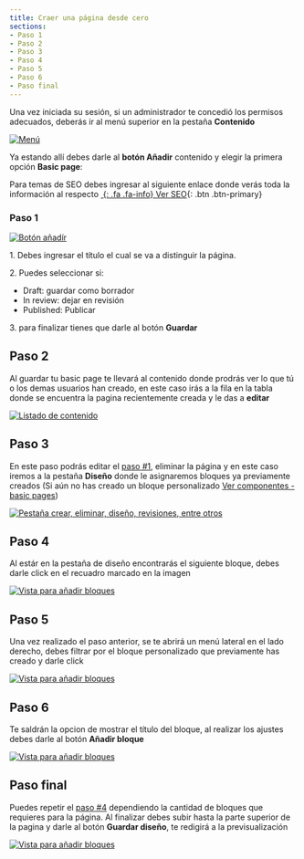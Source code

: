 ```yaml
---
title: Craer una página desde cero
sections:
- Paso 1
- Paso 2
- Paso 3
- Paso 4
- Paso 5
- Paso 6
- Paso final
---
```


Una vez iniciada su sesión, si un administrador te concedió los permisos adecuados, deberás ir al menú superior en la pestaña **Contenido**

<a href="assets/images/pagina/img_1.jpg" data-magnify="gallery" class="mask">
    <img class="img-responsive rounded" src="assets/images/pagina/img_1.jpg" alt="Menú" />
</a>

Ya estando allí debes darle al **botón Añadir** contenido y elegir la primera opción **Basic page**: 

Para temas de SEO debes ingresar al siguiente enlace donde verás toda la información al respecto
[*&nbsp;*{: .fa .fa-info} Ver SEO](){: .btn .btn-primary}

### Paso 1

<div class="row">
<div class="col-md-6 col-sm-6 col-xs-12">
<a href="assets/images/pagina/img_3.jpg" data-magnify="gallery" class="mask">
    <img class="img-responsive rounded" src="assets/images/pagina/img_3.jpg" alt="Botón añadír " />
</a>
</div>
    
<div class="col-md-6 col-sm-6 col-xs-12">
    
<p>1. Debes ingresar el título el cual se va a distinguir la página.</p>
<p>2. Puedes seleccionar si:</p>
    <ul>
      <li>Draft: guardar como borrador</li>
      <li>In review: dejar en revisión</li>
      <li>Published: Publicar</li>
    </ul>
<p>3. para finalizar tienes que darle al botón <b>Guardar</b></p>
 </div>
</div>

## Paso 2

Al guardar tu basic page te llevará al contenido donde prodrás ver lo que tú o los demas usuarios han creado,
en este caso irás a la fila en la tabla donde se encuentra la pagina recientemente creada y le das a **editar**

<a href="assets/images/pagina/img_4.jpg" data-magnify="gallery" class="mask">
    <img class="img-responsive rounded" src="assets/images/pagina/img_4.jpg" alt="Listado de contenido" />
</a>

## Paso 3

En este paso podrás editar el [paso #1](#paso-1), eliminar la página y en este caso iremos a la pestaña **Diseño** donde le asignaremos bloques ya previamente creados (Si aún no has creado un bloque personalizado [Ver componentes - basic pages](./componentes.html))

<a href="assets/images/pagina/img_5.jpg" data-magnify="gallery" class="mask">
    <img class="img-responsive rounded" src="assets/images/pagina/img_5.jpg" alt="Pestaña crear, eliminar, diseño, revisiones, entre otros" />
</a>

## Paso 4 

Al estár en la pestaña de diseño encontrarás el siguiente bloque, debes darle click en el recuadro marcado en la imagen

<a href="assets/images/pagina/img_6.jpg" data-magnify="gallery" class="mask">
    <img class="img-responsive rounded" src="assets/images/pagina/img_6.jpg" alt="Vista para añadir bloques" />
</a>

<div class="row">
<div class="col-md-6 col-sm-6 col-xs-12">
    
<h2 id="paso-5">Paso 5</h2>
<p>Una vez realizado el paso anterior, se te abrirá un menú lateral en el lado derecho, debes filtrar por el bloque personalizado que previamente has creado y darle click</p>

<a href="assets/images/pagina/img_7.jpg" data-magnify="gallery" class="mask">
    <img class="img-responsive rounded" src="assets/images/pagina/img_7.jpg" alt="Vista para añadir bloques" />
</a>
</div>
    
<div class="col-md-6 col-sm-6 col-xs-12">
    
<h2 id="paso-6">Paso 6</h2>
<p>Te saldrán la opcion de mostrar el título del bloque, al realizar los ajustes debes darle al botón <b>Añadir bloque</b></p>

<a href="assets/images/pagina/img_8.jpg" data-magnify="gallery" class="mask">
    <img class="img-responsive rounded" src="assets/images/pagina/img_8.jpg" alt="Vista para añadir bloques" />
</a>

 </div>
</div>

## Paso final 

Puedes repetir el [paso #4](#paso-4) dependiendo la cantidad de bloques que requieres para la página. Al finalizar debes subir hasta la parte superior de la pagina y darle al botón **Guardar diseño**, te redigirá a la previsualización

<a href="assets/images/pagina/img_9.jpg" data-magnify="gallery" class="mask">
    <img class="img-responsive rounded" src="assets/images/pagina/img_9.jpg" alt="Vista para añadir bloques" />
</a>
